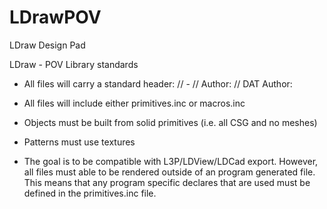 # LDrawPOV
LDraw Design Pad

LDraw - POV Library standards

- All files will carry a standard header:
// <LDraw Part Number> - <Ldraw Part Name>
// Author: <POV Code Author>
// DAT Author: <LDraw Part Author>

- All files will include either primitives.inc or macros.inc

- Objects must be built from solid primitives (i.e. all CSG and no meshes)

- Patterns must use textures

- The goal is to be compatible with L3P/LDView/LDCad export.  However, all files must able to be
  rendered outside of an program generated file.  This means that any program specific declares
  that are used must be defined in the primitives.inc file.
